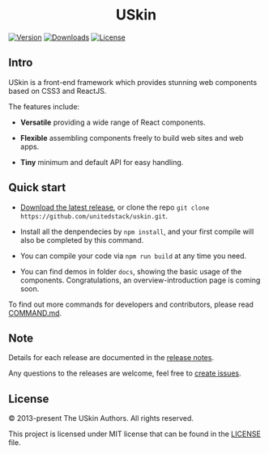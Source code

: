 <h1 align="center">USkin</h1>

[![Version](https://img.shields.io/npm/v/@ustack/uskin.svg)](https://www.npmjs.com/package/@ustack/uskin)
[![Downloads](https://img.shields.io/npm/dt/@ustack/uskin.svg)](https://www.npmjs.com/package/@ustack/uskin)
[![License](https://img.shields.io/npm/l/@ustack/uskin)](https://www.npmjs.com/package/@ustack/uskin)

## Intro

USkin is a front-end framework which provides stunning web components based on CSS3 and ReactJS.

The features include:

- **Versatile** providing a wide range of React components.

- **Flexible** assembling components freely to build web sites and web apps.

- **Tiny** minimum and default API for easy handling.

## Quick start

- [Download the latest release](http://github.com/unitedstack/uskin/archive/master.zip), or clone the repo `git clone https://github.com/unitedstack/uskin.git`.

- Install all the denpendecies by `npm install`, and your first compile will also be completed by this command.

- You can compile your code via `npm run build` at any time you need.

- You can find demos in folder `docs`, showing the basic usage of the components. Congratulations, an overview-introduction page is coming soon.

To find out more commands for developers and contributors, please read [COMMAND.md](https://github.com/unitedstack/uskin/blob/master/COMMAND.md).

## Note

Details for each release are documented in the [release notes](https://github.com/unitedstack/uskin/releases).

Any questions to the releases are welcome, feel free to [create issues](https://github.com/unitedstack/uskin/issues).

## License

&copy; 2013-present The USkin Authors. All rights reserved.

This project is licensed under MIT license that can be found in the [LICENSE](LICENSE) file.
